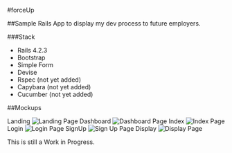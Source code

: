 #forceUp

##Sample Rails App to display my dev process to future employers.

###Stack

* Rails 4.2.3
* Bootstrap
* Simple Form
* Devise
* Rspec    (not yet added)
* Capybara (not yet added)
* Cucumber (not yet added)

##Mockups

Landing
![Landing Page](http://i.imgur.com/3IpdY8n.png)
Dashboard
![Dashboard Page](http://i.imgur.com/DBavlmK.png)
Index
![Index Page](http://i.imgur.com/WMP7bVa.png)
Login
![Login Page](http://i.imgur.com/orIWIxf.png)
SignUp
![Sign Up Page](http://i.imgur.com/57t2Q91.png)
Display
![Display Page](http://i.imgur.com/yGd8i39.png)

This is still a Work in Progress.

